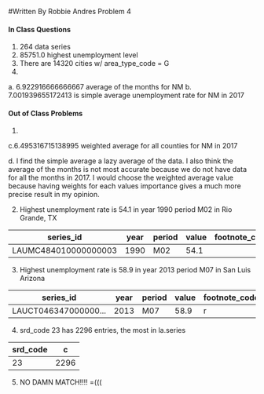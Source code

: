 #Written By Robbie Andres Problem 4

#### In Class Questions
1. 264 data series
2. 85751.0 highest unemployment level
3. There are 14320 cities w/ area_type_code = G
4. 

a. 6.922916666666667 average of the months for NM
b. 7.001939655172413 is simple average unemployment rate for NM in 2017

#### Out of Class Problems
1.
c.6.495316715138995 weighted average for all counties for NM in 2017

d. I find the simple average a lazy average of the data. I also think the average of the months is not most accurate because we do not have data for all the months in 2017. I would choose the weighted average value because having weights for each values importance gives a much more precise result in my opinion. 

2. Highest unemployment rate is 54.1 in year 1990 period M02 in Rio Grande, TX 
 
|           series_id|year|period|value|footnote_codes|             lf|
| -- | -- |-- |-- | -- | -- |
|LAUMC484010000000003 |1990|   M02| 54.1|              |MC4840100000000|

3. Highest unemployment rate is 58.9 in year 2013 period M07 in San Luis Arizona

|           series_id|year|period|value|footnote_codes|             lf|
| -- | -- |-- |-- | -- | -- |
|LAUCT046347000000...|2013|   M07| 58.9|             r|CT0463470000000|

4. srd_code 23 has 2296 entries, the most in la.series

|srd_code|   c|
| -- | -- |
|      23|2296|

5. NO DAMN MATCH!!!! =(((  
 
